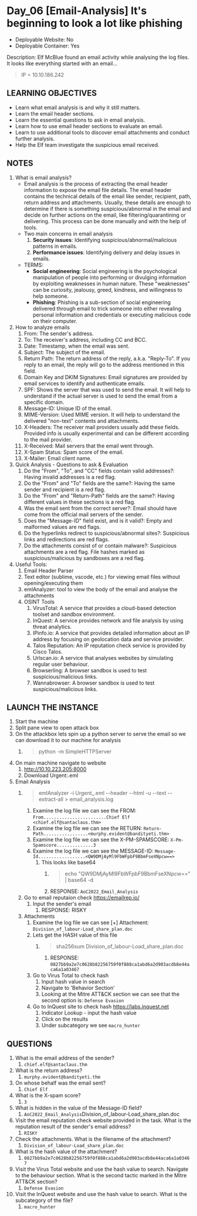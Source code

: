 # Day_06 [Email-Analysis] It's beginning to look a lot like phishing

+ Deployable Website: No
+ Deployable Container: Yes

Description: Elf McBlue found an email activity while analysing the log files. It looks like everything started with an email...

> IP = 10.10.186.242

## LEARNING OBJECTIVES

+ Learn what email analysis is and why it still matters.
+ Learn the email header sections.
+ Learn the essential questions to ask in email analysis.
+ Learn how to use email header sections to evaluate an email.
+ Learn to use additional tools to discover email attachments and conduct further analysis.
+ Help the Elf team investigate the suspicious email received.

## NOTES

1. What is email analysis?
   + Email analysis is the process of extracting the email header information to expose the email file details. The email header contains the technical details of the email like sender, recipient, path, return address and attachments. Usually, these details are enough to determine if there is something suspicious/abnormal in the email and decide on further actions on the email, like filtering/quarantining or delivering. This process can be done manually and with the help of tools.
   + Two main concerns in email analysis
      1. **Security issues**: Identifying suspicious/abnormal/malicious patterns in emails.
      2. **Performance issues**: Identifying delivery and delay issues in emails.
   + TERMS:
     + **Social engineering**: Social engineering is the psychological manipulation of people into performing or divulging information by exploiting weaknesses in human nature. These "weaknesses" can be curiosity, jealousy, greed, kindness, and willingness to help someone.
     + **Phishing**: Phishing is a sub-section of social engineering delivered through email to trick someone into either revealing personal information and credentials or executing malicious code on their computer.
2. How to analyze emails
   1. From: The sender's address.
   2. To: The receiver's address, including CC and BCC.
   3. Date: Timestamp, when the email was sent.
   4. Subject: The subject of the email.
   5. Return Path: The return address of the reply, a.k.a. "Reply-To". If you reply to an email, the reply will go to the address mentioned in this field.
   6. Domain Key and DKIM Signatures: Email signatures are provided by email services to identify and authenticate emails.
   7. SPF: Shows the server that was used to send the email. It will help to understand if the actual server is used to send the email from a specific domain.
   8. Message-ID: Unique ID of the email.
   9. MIME-Version: Used MIME version. It will help to understand the delivered "non-text" contents and attachments.
   10. X-Headers: The receiver mail providers usually add these fields. Provided info is usually experimental and can be different according to the mail provider.
   11. X-Received: Mail servers that the email went through.
   12. X-Spam Status: Spam score of the email.
   13. X-Mailer: Email client name.
3. Quick Analysis - Questions to ask & Evaluation
   1. Do the "From", "To", and "CC" fields contain valid addresses?: Having invalid addresses is a red flag.
   2. Do the "From" and "To" fields are the same?: Having the same sender and recipient is a red flag.
   3. Do the "From" and "Return-Path" fields are the same?: Having different values in these sections is a red flag.
   4. Was the email sent from the correct server?: Email should have come from the official mail servers of the sender.
   5. Does the "Message-ID" field exist, and is it valid?: Empty and malformed values are red flags.
   6. Do the hyperlinks redirect to suspicious/abnormal sites?: Suspicious links and redirections are red flags.
   7. Do the attachments consist of or contain malware?: Suspicious attachments are a red flag. File hashes marked as suspicious/malicious by sandboxes are a red flag.
4. Useful Tools:
   1. Email Header Parser
   2. Text editor (sublime, vscode, etc.) for viewing email files without opening/executing them
   3. emlAnalyzer: tool to view the body of the email and analyse the attachments
   4. OSINT Tools
      1. VirusTotal: A service that provides a cloud-based detection toolset and sandbox environment.
      2. InQuest: A service provides network and file analysis by using threat analytics.
      3. IPinfo.io: A service that provides detailed information about an IP address by focusing on geolocation data and service provider.
      4. Talos Reputation: An IP reputation check service is provided by Cisco Talos.
      5. Urlscan.io: A service that analyses websites by simulating regular user behaviour.
      6. Browserling: A browser sandbox is used to test suspicious/malicious links.
      7. Wannabrowser: A browser sandbox is used to test suspicious/malicious links.

## LAUNCH THE INSTANCE

1. Start the machine
2. Split pane view to open attack box
3. On the attackbox lets spin up a python server to serve the email so we can download it to our machine for analysis
   1. > python -m SimpleHTTPServer
4. On main machine navigate to website
   1. <http://10.10.223.205:8000>
   2. Download Urgent:.eml
5. Email Analysis
   1. > emlAnalyzer -i Urgent_.eml --header --html -u --text --extract-all > email_analysis.log
      1. Examine the log file we can see the FROM: `From........................Chief Elf <chief.elf@santaclaus.thm>`
      2. Examine the log file we can see the RETURN: `Return-Path.................<murphy.evident@bandityeti.thm>`
      3. Examine the log file we can see the X-PM-SPAMSCORE: `X-Pm-Spamscore..............3`
      4. Examine the log file we can see the MESSAGE-ID: `Message-Id..................<QW9DMjAyMl9FbWFpbF9BbmFseXNpcw==>`
         1. This looks like base64
            1. > echo "QW9DMjAyMl9FbWFpbF9BbmFseXNpcw==" | base64 -d
            2. RESPONSE: `AoC2022_Email_Analysis`
   2. Go to email reputaion check <https://emailrep.io/>
      1. Input the sender's email
         1. RESPONSE: RISKY
   3. Attachments
      1. Examine the log file we can see [+] Attachment: `Division_of_labour-Load_share_plan.doc`
      2. Lets get the HASH value of this file
         1. > sha256sum Division_of_labour-Load_share_plan.doc
            1. RESPONSE: `0827bb9a2e7c0628b82256759f0f888ca1abd6a2d903acdb8e44aca6a1a03467`
      3. Go to Virus Total to check hash
         1. Input hash value in search
         2. Navigate to 'Behavior Section'
         3. Looking at the Mitre ATT&CK section we can see that the second option is: `Defense Evasion`
      4. Go to InQuest site to check hash <https://labs.inquest.net>
         1. Indicator Lookup - input the hash value
         2. Click on the results
         3. Under subcategory we see `macro_hunter`

## QUESTIONS

1. What is the email address of the sender?
   1. `chief.elf@santaclaus.thm`
2. What is the return address?
   1. `murphy.evident@bandityeti.thm`
3. On whose behalf was the email sent?
   1. `Chief Elf`
4. What is the X-spam score?
   1. `3`
5. What is hidden in the value of the Message-ID field?
   1. `AoC2022_Email_Analysis`Division_of_labour-Load_share_plan.doc
6. Visit the email reputation check website provided in the task. What is the reputation result of the sender's email address?
   1. `RISKY`
7. Check the attachments. What is the filename of the attachment?
   1. `Division_of_labour-Load_share_plan.doc`
8. What is the hash value of the attachment?
   1. `0827bb9a2e7c0628b82256759f0f888ca1abd6a2d903acdb8e44aca6a1a03467`
9. Visit the Virus Total website and use the hash value to search. Navigate to the behaviour section. What is the second tactic marked in the Mitre ATT&CK section?
   1. `Defense Evasion`
10. Visit the InQuest website and use the hash value to search. What is the subcategory of the file?
    1. `macro_hunter`
